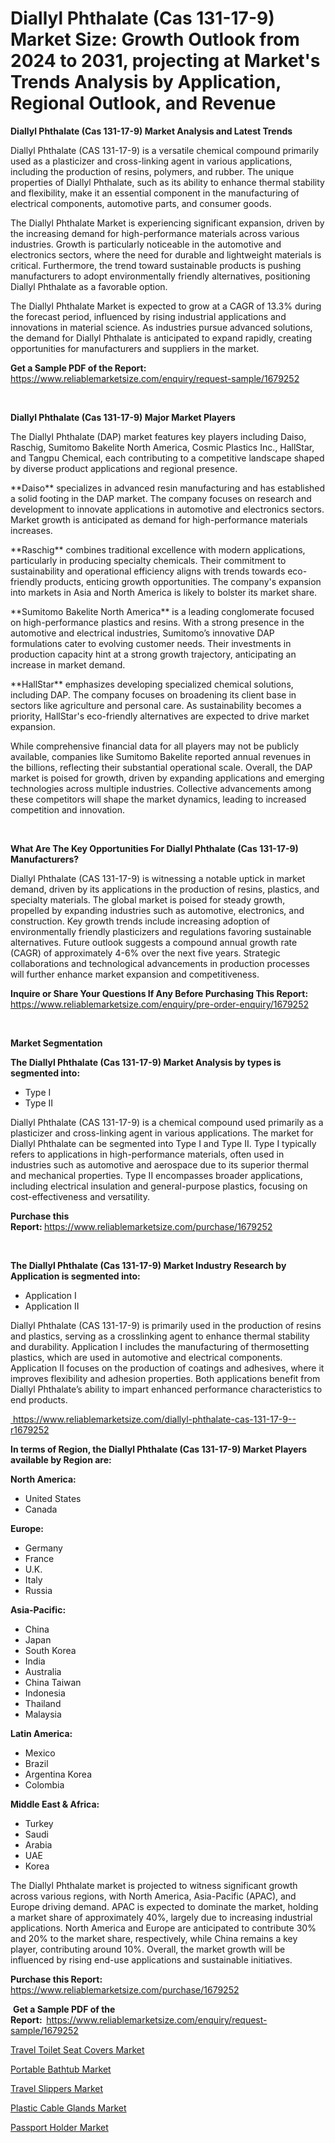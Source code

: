 <p><h1>Diallyl Phthalate (Cas 131-17-9) Market Size: Growth Outlook from 2024 to 2031, projecting at Market's Trends Analysis by Application, Regional Outlook, and Revenue</h1></p><p><strong>Diallyl Phthalate (Cas 131-17-9) Market Analysis and Latest Trends</strong></p>
<p><p>Diallyl Phthalate (CAS 131-17-9) is a versatile chemical compound primarily used as a plasticizer and cross-linking agent in various applications, including the production of resins, polymers, and rubber. The unique properties of Diallyl Phthalate, such as its ability to enhance thermal stability and flexibility, make it an essential component in the manufacturing of electrical components, automotive parts, and consumer goods.</p><p>The Diallyl Phthalate Market is experiencing significant expansion, driven by the increasing demand for high-performance materials across various industries. Growth is particularly noticeable in the automotive and electronics sectors, where the need for durable and lightweight materials is critical. Furthermore, the trend toward sustainable products is pushing manufacturers to adopt environmentally friendly alternatives, positioning Diallyl Phthalate as a favorable option.</p><p>The Diallyl Phthalate Market is expected to grow at a CAGR of 13.3% during the forecast period, influenced by rising industrial applications and innovations in material science. As industries pursue advanced solutions, the demand for Diallyl Phthalate is anticipated to expand rapidly, creating opportunities for manufacturers and suppliers in the market.</p></p>
<p><strong>Get a Sample PDF of the Report:&nbsp;</strong> <a href="https://www.reliablemarketsize.com/enquiry/request-sample/1679252?utm_campaign=1131&utm_medium=2&utm_source=Github&utm_content=ia&utm_term=12122024&utm_id=diallyl-phthalate-cas-131-17-9">https://www.reliablemarketsize.com/enquiry/request-sample/1679252</a></p>
<p>&nbsp;</p>
<p><strong>Diallyl Phthalate (Cas 131-17-9) Major Market Players</strong></p>
<p><p>The Diallyl Phthalate (DAP) market features key players including Daiso, Raschig, Sumitomo Bakelite North America, Cosmic Plastics Inc., HallStar, and Tangpu Chemical, each contributing to a competitive landscape shaped by diverse product applications and regional presence.</p><p>**Daiso** specializes in advanced resin manufacturing and has established a solid footing in the DAP market. The company focuses on research and development to innovate applications in automotive and electronics sectors. Market growth is anticipated as demand for high-performance materials increases.</p><p>**Raschig** combines traditional excellence with modern applications, particularly in producing specialty chemicals. Their commitment to sustainability and operational efficiency aligns with trends towards eco-friendly products, enticing growth opportunities. The company's expansion into markets in Asia and North America is likely to bolster its market share.</p><p>**Sumitomo Bakelite North America** is a leading conglomerate focused on high-performance plastics and resins. With a strong presence in the automotive and electrical industries, Sumitomo’s innovative DAP formulations cater to evolving customer needs. Their investments in production capacity hint at a strong growth trajectory, anticipating an increase in market demand.</p><p>**HallStar** emphasizes developing specialized chemical solutions, including DAP. The company focuses on broadening its client base in sectors like agriculture and personal care. As sustainability becomes a priority, HallStar's eco-friendly alternatives are expected to drive market expansion.</p><p>While comprehensive financial data for all players may not be publicly available, companies like Sumitomo Bakelite reported annual revenues in the billions, reflecting their substantial operational scale. Overall, the DAP market is poised for growth, driven by expanding applications and emerging technologies across multiple industries. Collective advancements among these competitors will shape the market dynamics, leading to increased competition and innovation.</p></p>
<p>&nbsp;</p>
<p><strong>What Are The Key Opportunities For Diallyl Phthalate (Cas 131-17-9) Manufacturers?</strong></p>
<p><p>Diallyl Phthalate (CAS 131-17-9) is witnessing a notable uptick in market demand, driven by its applications in the production of resins, plastics, and specialty materials. The global market is poised for steady growth, propelled by expanding industries such as automotive, electronics, and construction. Key growth trends include increasing adoption of environmentally friendly plasticizers and regulations favoring sustainable alternatives. Future outlook suggests a compound annual growth rate (CAGR) of approximately 4-6% over the next five years. Strategic collaborations and technological advancements in production processes will further enhance market expansion and competitiveness.</p></p>
<p><strong>Inquire or Share Your Questions If Any Before Purchasing This Report:</strong> <a href="https://www.reliablemarketsize.com/enquiry/pre-order-enquiry/1679252?utm_campaign=1131&utm_medium=2&utm_source=Github&utm_content=ia&utm_term=12122024&utm_id=diallyl-phthalate-cas-131-17-9">https://www.reliablemarketsize.com/enquiry/pre-order-enquiry/1679252</a></p>
<p>&nbsp;</p>
<p><strong>Market Segmentation</strong></p>
<p><strong>The Diallyl Phthalate (Cas 131-17-9) Market Analysis by types is segmented into:</strong></p>
<p><ul><li>Type I</li><li>Type II</li></ul></p>
<p><p>Diallyl Phthalate (CAS 131-17-9) is a chemical compound used primarily as a plasticizer and cross-linking agent in various applications. The market for Diallyl Phthalate can be segmented into Type I and Type II. Type I typically refers to applications in high-performance materials, often used in industries such as automotive and aerospace due to its superior thermal and mechanical properties. Type II encompasses broader applications, including electrical insulation and general-purpose plastics, focusing on cost-effectiveness and versatility.</p></p>
<p><strong>Purchase this Report:&nbsp;</strong><a href="https://www.reliablemarketsize.com/purchase/1679252?utm_campaign=1131&utm_medium=2&utm_source=Github&utm_content=ia&utm_term=12122024&utm_id=diallyl-phthalate-cas-131-17-9">https://www.reliablemarketsize.com/purchase/1679252</a></p>
<p>&nbsp;</p>
<p><strong>The Diallyl Phthalate (Cas 131-17-9) Market Industry Research by Application is segmented into:</strong></p>
<p><ul><li>Application I</li><li>Application II</li></ul></p>
<p><p>Diallyl Phthalate (CAS 131-17-9) is primarily used in the production of resins and plastics, serving as a crosslinking agent to enhance thermal stability and durability. Application I includes the manufacturing of thermosetting plastics, which are used in automotive and electrical components. Application II focuses on the production of coatings and adhesives, where it improves flexibility and adhesion properties. Both applications benefit from Diallyl Phthalate’s ability to impart enhanced performance characteristics to end products.</p></p>
<p><a href="https://www.reliablemarketsize.com/diallyl-phthalate-cas-131-17-9--r1679252?utm_campaign=1131&utm_medium=2&utm_source=Github&utm_content=ia&utm_term=12122024&utm_id=diallyl-phthalate-cas-131-17-9">&nbsp;https://www.reliablemarketsize.com/diallyl-phthalate-cas-131-17-9--r1679252</a></p>
<p><strong>In terms of Region, the Diallyl Phthalate (Cas 131-17-9) Market Players available by Region are:</strong></p>
<p>
    <p> <strong> North America: </strong>
        <ul>
            <li>United States</li>
            <li>Canada</li>
        </ul>
        </p> 
    <p> <strong> Europe: </strong>
        <ul>
            <li>Germany</li>
            <li>France</li>
            <li>U.K.</li>
            <li>Italy</li>
            <li>Russia</li>
        </ul>
        </p> 
    <p> <strong> Asia-Pacific: </strong>
        <ul>
            <li>China</li>
            <li>Japan</li>
            <li>South Korea</li>
            <li>India</li>
            <li>Australia</li>
            <li>China Taiwan</li>
            <li>Indonesia</li>
            <li>Thailand</li>
            <li>Malaysia</li>
        </ul>
        </p> 
    <p> <strong> Latin America: </strong>
        <ul>
            <li>Mexico</li>
            <li>Brazil</li>
            <li>Argentina Korea</li>
            <li>Colombia</li>
        </ul>
        </p> 
    <p> <strong> Middle East & Africa: </strong>
        <ul>
            <li>Turkey</li>
            <li>Saudi</li>
            <li>Arabia</li>
            <li>UAE</li>
            <li>Korea</li>
        </ul>
    </p>
    </p>
<p><p>The Diallyl Phthalate market is projected to witness significant growth across various regions, with North America, Asia-Pacific (APAC), and Europe driving demand. APAC is expected to dominate the market, holding a market share of approximately 40%, largely due to increasing industrial applications. North America and Europe are anticipated to contribute 30% and 20% to the market share, respectively, while China remains a key player, contributing around 10%. Overall, the market growth will be influenced by rising end-use applications and sustainable initiatives.</p></p>
<p><strong>Purchase this Report: </strong><a href="https://www.reliablemarketsize.com/purchase/1679252?utm_campaign=1131&utm_medium=2&utm_source=Github&utm_content=ia&utm_term=12122024&utm_id=diallyl-phthalate-cas-131-17-9">https://www.reliablemarketsize.com/purchase/1679252</a></p>
<p>&nbsp;<strong>Get a Sample PDF of the Report:&nbsp;&nbsp;</strong><a href="https://www.reliablemarketsize.com/enquiry/request-sample/1679252?utm_campaign=1131&utm_medium=2&utm_source=Github&utm_content=ia&utm_term=12122024&utm_id=diallyl-phthalate-cas-131-17-9">https://www.reliablemarketsize.com/enquiry/request-sample/1679252</a></p>
<p><strong></strong></p>
<p><p><a href="https://www.linkedin.com/pulse/analyzing-hashub-gbd8f?utm_campaign=1131&utm_medium=2&utm_source=Github&utm_content=ia&utm_term=12122024&utm_id=diallyl-phthalate-cas-131-17-9">Travel Toilet Seat Covers Market</a></p><p><a href="https://www.linkedin.com/pulse/c-hannibex-sqmmf?utm_campaign=1131&utm_medium=2&utm_source=Github&utm_content=ia&utm_term=12122024&utm_id=diallyl-phthalate-cas-131-17-9">Portable Bathtub Market</a></p><p><a href="https://www.linkedin.com/pulse/key-trends-revenue-potentia-market-scanr-nkj3f?utm_campaign=1131&utm_medium=2&utm_source=Github&utm_content=ia&utm_term=12122024&utm_id=diallyl-phthalate-cas-131-17-9">Travel Slippers Market</a></p><p><a href="https://www.linkedin.com/pulse/comprehensive-evaluation-sustainability-plastic-cable-5r2ec?utm_campaign=1131&utm_medium=2&utm_source=Github&utm_content=ia&utm_term=12122024&utm_id=diallyl-phthalate-cas-131-17-9">Plastic Cable Glands Market</a></p><p><a href="https://www.linkedin.com/pulse/strategic-roadmap-global-passport-holder-market-insights-opportunities-pjmsf?utm_campaign=1131&utm_medium=2&utm_source=Github&utm_content=ia&utm_term=12122024&utm_id=diallyl-phthalate-cas-131-17-9">Passport Holder Market</a></p></p>